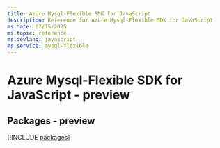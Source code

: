 ```yaml
---
title: Azure Mysql-Flexible SDK for JavaScript
description: Reference for Azure Mysql-Flexible SDK for JavaScript
ms.date: 07/15/2025
ms.topic: reference
ms.devlang: javascript
ms.service: mysql-flexible
---
```

# Azure Mysql-Flexible SDK for JavaScript - preview
## Packages - preview
[!INCLUDE [packages](mysql-flexible-index.md)]